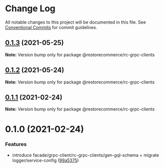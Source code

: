 # Change Log

All notable changes to this project will be documented in this file.
See [Conventional Commits](https://conventionalcommits.org) for commit guidelines.

## [0.1.3](https://github.com/restorecommerce/libs/compare/@restorecommerce/rc-grpc-clients@0.1.2...@restorecommerce/rc-grpc-clients@0.1.3) (2021-05-25)

**Note:** Version bump only for package @restorecommerce/rc-grpc-clients





## [0.1.2](https://github.com/restorecommerce/libs/compare/@restorecommerce/rc-grpc-clients@0.1.1...@restorecommerce/rc-grpc-clients@0.1.2) (2021-05-24)

**Note:** Version bump only for package @restorecommerce/rc-grpc-clients





## [0.1.1](https://github.com/restorecommerce/libs/compare/@restorecommerce/rc-grpc-clients@0.1.0...@restorecommerce/rc-grpc-clients@0.1.1) (2021-02-24)

**Note:** Version bump only for package @restorecommerce/rc-grpc-clients





# 0.1.0 (2021-02-24)


### Features

* introduce facade/grpc-client/rc-grpc-clients/gen-gql-schema + migrate logger/service-config ([99a5375](https://github.com/restorecommerce/libs/commit/99a53754c7a4b27c77f81c6560a3c2aa26a03b2e))
